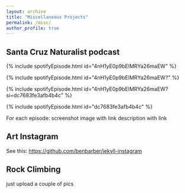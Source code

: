```yaml
---
layout: archive
title: "Miscellaneous Projects"
permalink: /misc/
author_profile: true
---
```


## Santa Cruz Naturalist podcast

{% include spotifyEpisode.html id="4nH1yE0p9bElMRYa26maEW" %}

{% include spotifyEpisode.html id="4nH1yE0p9bElMRYa26maEW?" %}

{% include spotifyEpisode.html id="4nH1yE0p9bElMRYa26maEW?si=dc7683fe3afb4b4c" %}

{% include spotifyEpisode.html id="dc7683fe3afb4b4c" %}


For each episode:
screenshot image with link
description with link

## Art Instagram

See this:  https://github.com/benbarber/jekyll-instagram

## Rock Climbing

just upload a couple of pics
